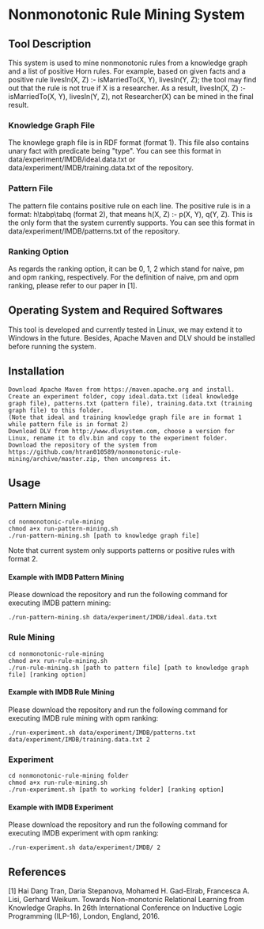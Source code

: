 Nonmonotonic Rule Mining System
=============


Tool Description
------------

This system is used to mine nonmonotonic rules from a knowledge graph and a list of positive Horn rules. For example, based on given facts and a positive rule livesIn(X, Z) :- isMarriedTo(X, Y), livesIn(Y, Z); the tool may find out that the rule is not true if X is a researcher. As a result, livesIn(X, Z) :- isMarriedTo(X, Y), livesIn(Y, Z), not Researcher(X) can be mined in the final result.

### Knowledge Graph File

The knowlege graph file is in RDF format (format 1). This file also contains unary fact with predicate being "type". You can see this format in data/experiment/IMDB/ideal.data.txt or data/experiment/IMDB/training.data.txt of the repository.

### Pattern File

The pattern file contains positive rule on each line. The positive rule is in a format: h\tabp\tabq (format 2), that means h(X, Z) :- p(X, Y), q(Y, Z). This is the only form that the system currently supports. You can see this format in data/experiment/IMDB/patterns.txt of the repository.

### Ranking Option

As regards the ranking option, it can be 0, 1, 2 which stand for naive, pm and opm ranking, respectively. For the definition of naive, pm and opm ranking, please refer to our paper in [1].

Operating System and Required Softwares
------------

This tool is developed and currently tested in Linux, we may extend it to Windows in the future. Besides, Apache Maven and DLV should be installed before running the system.

Installation
------------

```
Download Apache Maven from https://maven.apache.org and install.
Create an experiment folder, copy ideal.data.txt (ideal knowledge graph file), patterns.txt (pattern file), training.data.txt (training graph file) to this folder.
(Note that ideal and training knowledge graph file are in format 1 while pattern file is in format 2)
Download DLV from http://www.dlvsystem.com, choose a version for Linux, rename it to dlv.bin and copy to the experiment folder.
Download the repository of the system from https://github.com/htran010589/nonmonotonic-rule-mining/archive/master.zip, then uncompress it.
```

Usage
------------

### Pattern Mining

```
cd nonmonotonic-rule-mining
chmod a+x run-pattern-mining.sh
./run-pattern-mining.sh [path to knowledge graph file]
```

Note that current system only supports patterns or positive rules with format 2.

#### Example with IMDB Pattern Mining

Please download the repository and run the following command for executing IMDB pattern mining:

```
./run-pattern-mining.sh data/experiment/IMDB/ideal.data.txt
```

### Rule Mining

```
cd nonmonotonic-rule-mining
chmod a+x run-rule-mining.sh
./run-rule-mining.sh [path to pattern file] [path to knowledge graph file] [ranking option]
```

#### Example with IMDB Rule Mining

Please download the repository and run the following command for executing IMDB rule mining with opm ranking:

```
./run-experiment.sh data/experiment/IMDB/patterns.txt data/experiment/IMDB/training.data.txt 2
```

### Experiment

```
cd nonmonotonic-rule-mining folder
chmod a+x run-rule-mining.sh
./run-experiment.sh [path to working folder] [ranking option]
```

#### Example with IMDB Experiment

Please download the repository and run the following command for executing IMDB experiment with opm ranking:

```
./run-experiment.sh data/experiment/IMDB/ 2
```

References
----------
[1] Hai Dang Tran, Daria Stepanova, Mohamed H. Gad-Elrab, Francesca A. Lisi, Gerhard Weikum. Towards Non-monotonic Relational Learning from Knowledge Graphs. In 26th International Conference on Inductive Logic Programming (ILP-16), London, England, 2016.
